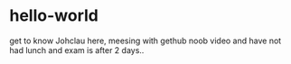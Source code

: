 # hello-world
get to know
Johclau here, meesing with gethub noob video and have not had lunch and exam is after 2 days..
